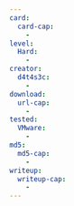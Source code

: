 ```yaml
---
card:
  card-cap:
    -
level:
  Hard:
    -
creator:
  d4t4s3c:
    -
download:
  url-cap:
    -
tested:
  VMware:
    -
md5:
  md5-cap:
    -
writeup:
  writeup-cap:
    -
---
```

